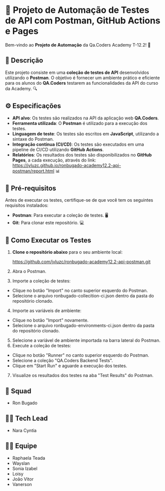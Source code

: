 # 🚀 Projeto de Automação de Testes de API com Postman, GitHub Actions e Pages

Bem-vindo ao **Projeto de Automação** da Qa.Coders Academy T-12.2! 🎉

## 📜 Descrição

Este projeto consiste em uma **coleção de testes de API** desenvolvidos utilizando o **Postman**. O objetivo é fornecer um ambiente prático e eficiente para os alunos do **QA.Coders** testarem as funcionalidades da API do curso da Academy. 🔍

## ⚙️ Especificações

- **API alvo**: Os testes são realizados na API da aplicação web **QA.Coders**.
- **Ferramenta utilizada**: O **Postman** é utilizado para a execução dos testes.
- **Linguagem de teste**: Os testes são escritos em **JavaScript**, utilizando a sintaxe do Postman.
- **Integração contínua (CI/CD)**: Os testes são executados em uma pipeline de CI/CD utilizando **GitHub Actions**.
- **Relatórios**: Os resultados dos testes são disponibilizados no **GitHub Pages**, a cada execução, através do link: https://jvluzc.github.io/ronbugado-academy12.2-api-postman/report.html 📊

## 🔧 Pré-requisitos

Antes de executar os testes, certifique-se de que você tem os seguintes requisitos instalados:

- **Postman**: Para executar a coleção de testes. 🖥️
- **Git**: Para clonar este repositório. 💻

## 📝 Como Executar os Testes

1. **Clone o repositório abaixo** para o seu ambiente local:

   https://github.com/jvluzc/ronbugado-academy12.2-api-postman.git

2. Abra o Postman.
3. Importe a coleção de testes:
- Clique no botão "Import" no canto superior esquerdo do Postman.
- Selecione o arquivo ronbugado-collecition-ci.json dentro da pasta do repositório clonado.
4. Importe as variáveis de ambiente:
- Clique no botão "Import" novamente.
- Selecione o arquivo ronbugado-environments-ci.json dentro da pasta do repositório clonado.
5. Selecione a variável de ambiente importada na barra lateral do Postman.
6. Execute a coleção de testes:
- Clique no botão "Runner" no canto superior esquerdo do Postman.
- Selecione a coleção "QA.Coders Backend Tests".
- Clique em "Start Run" e aguarde a execução dos testes.
7. Visualize os resultados dos testes na aba "Test Results" do Postman.


## 👥 Squad
- Ron Bugado

## 👩‍💻 Tech Lead
- Nara Cyntia

## 👨‍💻 Equipe
- Raphaela Teada
- Wayslan
- Sonia Izabel
- Loisy
- João Vitor
- Vanerson